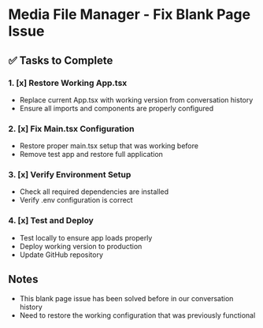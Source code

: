 # Media File Manager - Fix Blank Page Issue

## ✅ Tasks to Complete

### 1. [x] Restore Working App.tsx
- Replace current App.tsx with working version from conversation history
- Ensure all imports and components are properly configured

### 2. [x] Fix Main.tsx Configuration  
- Restore proper main.tsx setup that was working before
- Remove test app and restore full application

### 3. [x] Verify Environment Setup
- Check all required dependencies are installed
- Verify .env configuration is correct

### 4. [x] Test and Deploy
- Test locally to ensure app loads properly
- Deploy working version to production
- Update GitHub repository

## Notes
- This blank page issue has been solved before in our conversation history
- Need to restore the working configuration that was previously functional